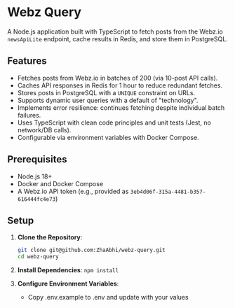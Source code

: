 # Webz Query

A Node.js application built with TypeScript to fetch posts from the Webz.io `newsApiLite` endpoint, cache results in Redis, and store them in PostgreSQL.

## Features
- Fetches posts from Webz.io in batches of 200 (via 10-post API calls).
- Caches API responses in Redis for 1 hour to reduce redundant fetches.
- Stores posts in PostgreSQL with a `UNIQUE` constraint on URLs.
- Supports dynamic user queries with a default of "technology".
- Implements error resilience: continues fetching despite individual batch failures.
- Uses TypeScript with clean code principles and unit tests (Jest, no network/DB calls).
- Configurable via environment variables with Docker Compose.

## Prerequisites
- Node.js 18+
- Docker and Docker Compose
- A Webz.io API token (e.g., provided as `3eb4d06f-315a-4481-b357-616444fc4e73`)

## Setup
1. **Clone the Repository**:
   ```bash
   git clone git@github.com:ZhaAbhi/webz-query.git
   cd webz-query

2. **Install Dependencies**:
   ```npm install```

3. **Configure Environment Variables**:
   - Copy .env.example to .env and update with your values